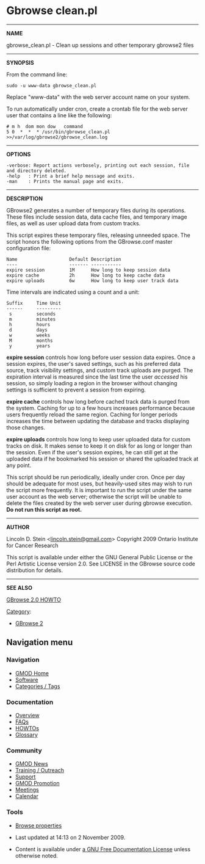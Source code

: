 



<span id="top"></span>




# <span dir="auto">Gbrowse clean.pl</span>









------------------------------------------------------------------------

**NAME**

gbrowse_clean.pl - Clean up sessions and other temporary gbrowse2 files

  

------------------------------------------------------------------------

**SYNOPSIS**

From the command line:

    sudo -u www-data gbrowse_clean.pl

Replace "www-data" with the web server account name on your system.

To run automatically under cron, create a crontab file for the web
server user that contains a line like the following:

    # m h  dom mon dow   command
    5 0  *  *  * /usr/bin/gbrowse_clean.pl >>/var/log/gbrowse2/gbrowse_clean.log

  

------------------------------------------------------------------------

**OPTIONS**

    -verbose: Report actions verbosely, printing out each session, file and directory deleted.
    -help   : Print a brief help message and exits.
    -man    : Prints the manual page and exits.

  

------------------------------------------------------------------------

**DESCRIPTION**

GBrowse2 generates a number of temporary files during its operations.
These files include session data, data cache files, and temporary image
files, as well as user upload data from custom tracks.

This script expires these temporary files, releasing unneeded space. The
script honors the following options from the GBrowse.conf master
configuration file:

    Name                   Default Description
    ----                   ------- -----------
    expire session         1M      How long to keep session data
    expire cache           2h      How long to keep cache data
    expire uploads         6w      How long to keep user track data

Time intervals are indicated using a count and a unit:

    Suffix     Time Unit
    ------     ---------
     s         seconds
     m         minutes
     h         hours
     d         days
     w         weeks
     M         months
     y         years

**expire session** controls how long before user session data expires.
Once a session expires, the user's saved settings, such as his preferred
data source, track visibility settings, and custom track uploads are
purged. The expiration interval is measured since the last time the user
*accessed* his session, so simply loading a region in the browser
without changing settings is sufficient to prevent a session from
expiring.

**expire cache** controls how long before cached track data is purged
from the system. Caching for up to a few hours increases performance
because users frequently reload the same region. Caching for longer
periods increases the time between updating the database and tracks
displaying those changes.

**expire uploads** controls how long to keep user uploaded data for
custom tracks on disk. It makes sense to keep it on disk for as long or
longer than the session. Even if the user's session expires, he can
still get at the uploaded data if he bookmarked his session or shared
the uploaded track at any point.

This script should be run periodically, ideally under cron. Once per day
should be adequate for most uses, but heavily-used sites may wish to run
the script more frequently. It is important to run the script under the
same user account as the web server; otherwise the script will be unable
to delete the files created by the web server user during gbrowse
execution. **Do not run this script as root.**

  

------------------------------------------------------------------------

**AUTHOR**

Lincoln D. Stein \<lincoln.stein@gmail.com\> Copyright 2009 Ontario
Institute for Cancer Research

This script is available under either the GNU General Public License or
the Perl Artistic License version 2.0. See LICENSE in the GBrowse source
code distribution for details.

  

------------------------------------------------------------------------

**SEE ALSO**

[GBrowse 2.0 HOWTO](GBrowse_2.0_HOWTO "GBrowse 2.0 HOWTO")




[Category](Special%3ACategories "Special%3ACategories"):

- [GBrowse 2](Category%3AGBrowse_2 "Category%3AGBrowse 2")






## Navigation menu









### Navigation



- <span id="n-GMOD-Home">[GMOD Home](Main_Page)</span>
- <span id="n-Software">[Software](GMOD_Components)</span>
- <span id="n-Categories-.2F-Tags">[Categories /
  Tags](Categories)</span>




### Documentation



- <span id="n-Overview">[Overview](Overview)</span>
- <span id="n-FAQs">[FAQs](Category%3AFAQ)</span>
- <span id="n-HOWTOs">[HOWTOs](Category%3AHOWTO)</span>
- <span id="n-Glossary">[Glossary](Glossary)</span>




### Community



- <span id="n-GMOD-News">[GMOD News](GMOD_News)</span>
- <span id="n-Training-.2F-Outreach">[Training /
  Outreach](Training_and_Outreach)</span>
- <span id="n-Support">[Support](Support)</span>
- <span id="n-GMOD-Promotion">[GMOD Promotion](GMOD_Promotion)</span>
- <span id="n-Meetings">[Meetings](Meetings)</span>
- <span id="n-Calendar">[Calendar](Calendar)</span>




### Tools

- <span id="t-smwbrowselink"><a href="Special%253ABrowse/Gbrowse_clean.pl" rel="smw-browse">Browse
  properties</a></span>



- <span id="footer-info-lastmod">Last updated at 14:13 on 2 November
  2009.</span>
<!-- - <span id="footer-info-viewcount">18,818 page views.</span> -->
- <span id="footer-info-copyright">Content is available under
  <a href="http://www.gnu.org/licenses/fdl-1.3.html" class="external"
  rel="nofollow">a GNU Free Documentation License</a> unless otherwise
  noted.</span>

<!-- -->



<!-- -->




